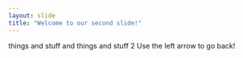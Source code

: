 ```yaml
---
layout: slide
title: "Welcome to our second slide!"
---
```

things and stuff and things and stuff 2 
Use the left arrow to go back!
